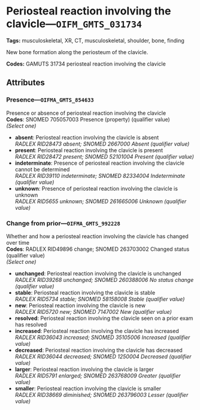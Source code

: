 # Periosteal reaction involving the clavicle—`OIFM_GMTS_031734`

**Tags:** musculoskeletal, XR, CT, musculoskeletal, shoulder, bone, finding

New bone formation along the periosteum of the clavicle.

**Codes:** GAMUTS 31734 periosteal reaction involving the clavicle

## Attributes

### Presence—`OIFMA_GMTS_854633`

Presence or absence of periosteal reaction involving the clavicle  
**Codes**: SNOMED 705057003 Presence (property) (qualifier value)  
*(Select one)*

- **absent**: Periosteal reaction involving the clavicle is absent  
_RADLEX RID28473 absent; SNOMED 2667000 Absent (qualifier value)_
- **present**: Periosteal reaction involving the clavicle is present  
_RADLEX RID28472 present; SNOMED 52101004 Present (qualifier value)_
- **indeterminate**: Presence of periosteal reaction involving the clavicle cannot be determined  
_RADLEX RID39110 indeterminate; SNOMED 82334004 Indeterminate (qualifier value)_
- **unknown**: Presence of periosteal reaction involving the clavicle is unknown  
_RADLEX RID5655 unknown; SNOMED 261665006 Unknown (qualifier value)_

### Change from prior—`OIFMA_GMTS_992228`

Whether and how a periosteal reaction involving the clavicle has changed over time  
**Codes**: RADLEX RID49896 change; SNOMED 263703002 Changed status (qualifier value)  
*(Select one)*

- **unchanged**: Periosteal reaction involving the clavicle is unchanged  
_RADLEX RID39268 unchanged; SNOMED 260388006 No status change (qualifier value)_
- **stable**: Periosteal reaction involving the clavicle is stable  
_RADLEX RID5734 stable; SNOMED 58158008 Stable (qualifier value)_
- **new**: Periosteal reaction involving the clavicle is new  
_RADLEX RID5720 new; SNOMED 7147002 New (qualifier value)_
- **resolved**: Periosteal reaction involving the clavicle seen on a prior exam has resolved  
- **increased**: Periosteal reaction involving the clavicle has increased  
_RADLEX RID36043 increased; SNOMED 35105006 Increased (qualifier value)_
- **decreased**: Periosteal reaction involving the clavicle has decreased  
_RADLEX RID36044 decreased; SNOMED 1250004 Decreased (qualifier value)_
- **larger**: Periosteal reaction involving the clavicle is larger  
_RADLEX RID5791 enlarged; SNOMED 263768009 Greater (qualifier value)_
- **smaller**: Periosteal reaction involving the clavicle is smaller  
_RADLEX RID38669 diminished; SNOMED 263796003 Lesser (qualifier value)_